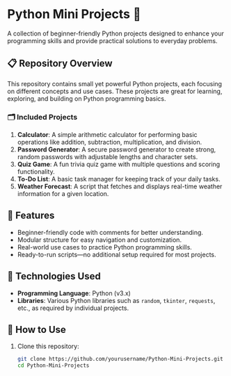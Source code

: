# Python Mini Projects 🐍  
A collection of beginner-friendly Python projects designed to enhance your programming skills and provide practical solutions to everyday problems.

## 📋 Repository Overview  
This repository contains small yet powerful Python projects, each focusing on different concepts and use cases. These projects are great for learning, exploring, and building on Python programming basics.

### 🗂️ Included Projects  
1. **Calculator**: A simple arithmetic calculator for performing basic operations like addition, subtraction, multiplication, and division.  
2. **Password Generator**: A secure password generator to create strong, random passwords with adjustable lengths and character sets.  
3. **Quiz Game**: A fun trivia quiz game with multiple questions and scoring functionality.  
4. **To-Do List**: A basic task manager for keeping track of your daily tasks.  
5. **Weather Forecast**: A script that fetches and displays real-time weather information for a given location.

## 🚀 Features  
- Beginner-friendly code with comments for better understanding.  
- Modular structure for easy navigation and customization.  
- Real-world use cases to practice Python programming skills.  
- Ready-to-run scripts—no additional setup required for most projects.  

## 🔧 Technologies Used  
- **Programming Language**: Python (v3.x)  
- **Libraries**: Various Python libraries such as `random`, `tkinter`, `requests`, etc., as required by individual projects.  

## 📂 How to Use  
1. Clone this repository:  
   ```bash
   git clone https://github.com/yourusername/Python-Mini-Projects.git
   cd Python-Mini-Projects
